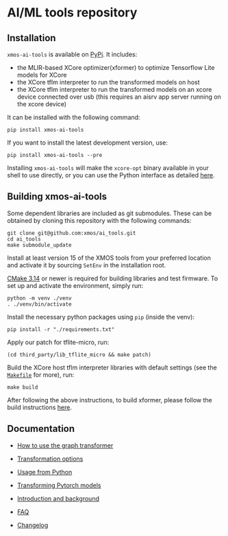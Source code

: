 AI/ML tools repository
======================

Installation
------------
`xmos-ai-tools` is available on [PyPi](https://pypi.org/project/xmos-ai-tools/).
It includes:
- the MLIR-based XCore optimizer(xformer) to optimize Tensorflow Lite models for XCore
- the XCore tflm interpreter to run the transformed models on host
- the XCore tflm interpreter to run the transformed models on an xcore device connected over usb (this requires an aisrv app server running on the xcore device)

It can be installed with the following command:
```shell
pip install xmos-ai-tools
```
If you want to install the latest development version, use:
```shell
pip install xmos-ai-tools --pre
```

Installing `xmos-ai-tools` will make the `xcore-opt` binary available in your shell to use directly, or you can use the Python interface as detailed [here](https://pypi.org/project/xmos-ai-tools/).

Building xmos-ai-tools
----------------------
Some dependent libraries are included as git submodules.
These can be obtained by cloning this repository with the following commands:
```shell
git clone git@github.com:xmos/ai_tools.git
cd ai_tools
make submodule_update
```

Install at least version 15 of the XMOS tools from your preferred location and activate it by sourcing `SetEnv` in the installation root.

[CMake 3.14](https://cmake.org/download/) or newer is required for building libraries and test firmware.
To set up and activate the environment, simply run:
```shell
python -m venv ./venv
. ./venv/bin/activate
```

Install the necessary python packages using `pip` (inside the venv):
```shell
pip install -r "./requirements.txt"
```

Apply our patch for tflite-micro, run:
```shell
(cd third_party/lib_tflite_micro && make patch)
```

Build the XCore host tflm interpreter libraries with default settings (see the [`Makefile`](Makefile) for more), run:
```shell
make build
```

After following the above instructions, to build xformer, please follow the build instructions [here](https://github.com/xmos/ai_tools/tree/develop/experimental/xformer#readme).

Documentation
-------------

* [How to use the graph transformer](https://github.com/xmos/ai_tools/blob/02cdcf6/docs/rst/flow.rst)
* [Transformation options](https://github.com/xmos/ai_tools/blob/e5f6f46f78c10a4444aeb5e44e992a8fde5bb260/docs/rst/options.rst)
* [Usage from Python](https://github.com/xmos/ai_tools/blob/e5f6f46f78c10a4444aeb5e44e992a8fde5bb260/docs/rst/python.rst)
* [Transforming Pytorch models](https://github.com/xmos/ai_tools/blob/e5f6f46f78c10a4444aeb5e44e992a8fde5bb260/docs/rst/pytorch.rst)
* [Introduction and background](https://github.com/xmos/ai_tools/blob/e5f6f46f78c10a4444aeb5e44e992a8fde5bb260/docs/rst/xcore-ai-coding.rst)
* [FAQ](https://github.com/xmos/ai_tools/blob/e5f6f46f78c10a4444aeb5e44e992a8fde5bb260/docs/rst/faq.rst)

* [Changelog](https://github.com/xmos/ai_tools/blob/e5f6f46f78c10a4444aeb5e44e992a8fde5bb260/docs/rst/changelog.rst)
